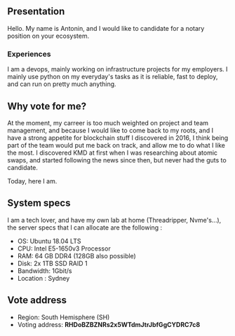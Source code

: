 ## Presentation

Hello. My name is Antonin, and I would like to candidate for a notary position on your ecosystem.

### Experiences

I am a devops, mainly working on infrastructure projects for my employers.
I mainly use python on my everyday's tasks as it is reliable, fast to deploy, and can run on pretty much anything.


## **Why vote for me?**

At the moment, my carreer is too much weighted on project and team management, and because I would like to come back to my roots, and I have a strong appetite for blockchain stuff I discovered in 2016, I think being part of the team would put me back on track, and allow me to do what I like the most.
I discovered KMD at first when I was researching about atomic swaps, and started following the news since then, but never had the guts to candidate.

Today, here I am.

## **System specs**

I am a tech lover, and have my own lab at home (Threadripper, Nvme's...), the server specs that I can allocate are the following : 

- OS: Ubuntu 18.04 LTS
- CPU: Intel E5-1650v3 Processor
- RAM: 64 GB DDR4 (128GB also possible)
- Disk: 2x 1TB SSD RAID 1
- Bandwidth: 1Gbit/s
- Location : Sydney


## **Vote address**

- Region: South Hemisphere (SH)
- Voting address: **RHDoBZBZNRs2x5WTdmJtrJbfGgCYDRC7c8**
